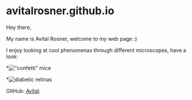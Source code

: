 # avitalrosner.github.io

Hey there,

My name is Avital Rosner, welcome to my web page :)

I enjoy looking at cool phenomenas through different microscopes, have a look:

*!["confetti" mice](https://www.flickr.com/photos/nihgov/24382292005)

*![diabetic retinas](https://healthsciences.arizona.edu/connect/photos/scientific-research-reveals-microscopic-beauty)


GitHub: [Avital](https://github.com/Avitalrosner).<br> 



